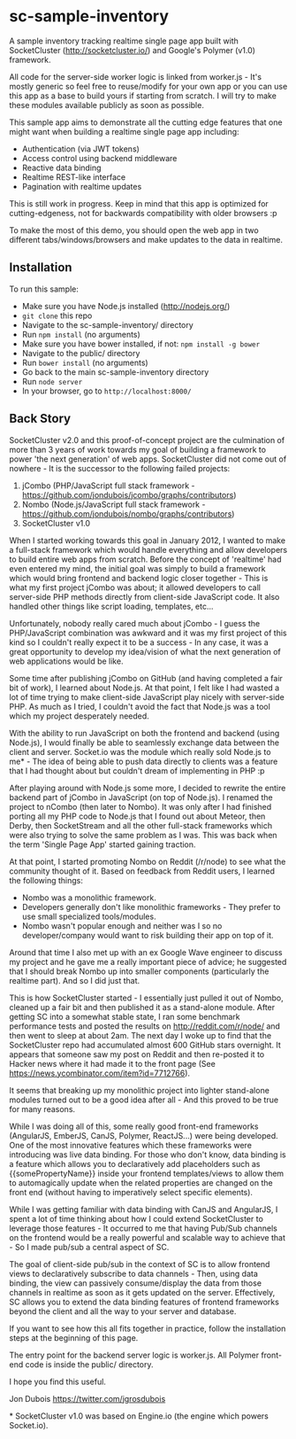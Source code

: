# sc-sample-inventory
A sample inventory tracking realtime single page app built with SocketCluster (http://socketcluster.io/) and Google's Polymer (v1.0) framework.

All code for the server-side worker logic is linked from worker.js - It's mostly generic so feel free to reuse/modify for your own app
or you can use this app as a base to build yours if starting from scratch. I will try to make these modules available publicly as soon as
possible.

This sample app aims to demonstrate all the cutting edge features that one might want when 
building a realtime single page app including:

- Authentication (via JWT tokens)
- Access control using backend middleware
- Reactive data binding
- Realtime REST-like interface
- Pagination with realtime updates

This is still work in progress.
Keep in mind that this app is optimized for cutting-edgeness, not for backwards
compatibility with older browsers :p

To make the most of this demo, you should open the web app in two different tabs/windows/browsers and
make updates to the data in realtime.


## Installation

To run this sample:

- Make sure you have Node.js installed (http://nodejs.org/)
- ```git clone``` this repo
- Navigate to the sc-sample-inventory/ directory
- Run ```npm install``` (no arguments)
- Make sure you have bower installed, if not: ```npm install -g bower```
- Navigate to the public/ directory
- Run ```bower install``` (no arguments)
- Go back to the main sc-sample-inventory directory
- Run ```node server```
- In your browser, go to ```http://localhost:8000/```


## Back Story

SocketCluster v2.0 and this proof-of-concept project are the culmination of more than 3 years of work towards my goal of building a 
framework to power 'the next generation' of web apps. SocketCluster did not come out of nowhere - It is the successor to the following failed projects:

1. jCombo (PHP/JavaScript full stack framework - https://github.com/jondubois/jcombo/graphs/contributors)
2. Nombo (Node.js/JavaScript full stack framework - https://github.com/jondubois/nombo/graphs/contributors)
3. SocketCluster v1.0

When I started working towards this goal in January 2012, I wanted to make a full-stack framework which would handle everything and allow
developers to build entire web apps from scratch.
Before the concept of 'realtime' had even entered my mind, the initial goal was simply to build a framework which would bring frontend and backend 
logic closer together - This is what my first project jCombo was about; it allowed developers to call server-side PHP methods directly from client-side JavaScript code.
It also handled other things like script loading, templates, etc...

Unfortunately, nobody really cared much about jCombo - I guess the PHP/JavaScript combination was awkward and it was my first project of this kind 
so I couldn't really expect it to be a success - In any case, it was a great opportunity to develop my idea/vision of what the next generation of 
web applications would be like.

Some time after publishing jCombo on GitHub (and having completed a fair bit of work), I learned about Node.js.
At that point, I felt like I had wasted a lot of time trying to make client-side JavaScript play nicely with server-side PHP.
As much as I tried, I couldn't avoid the fact that Node.js was a tool which my project desperately needed.

With the ability to run JavaScript on both the frontend and backend (using Node.js), I would finally be able to seamlessly exchange data between the client and
server. Socket.io was the module which really sold Node.js to me* - The idea of being able to push data directly to clients was a feature that I had thought
about but couldn't dream of implementing in PHP :p

After playing around with Node.js some more, I decided to rewrite the entire backend part of jCombo in JavaScript (on top of Node.js).
I renamed the project to nCombo (then later to Nombo). It was only after I had finished porting all my PHP code to Node.js that 
I found out about Meteor, then Derby, then SocketStream and all the other full-stack frameworks which were also trying to solve the same 
problem as I was. This was back when the term 'Single Page App' started gaining traction.

At that point, I started promoting Nombo on Reddit (/r/node) to see what the community thought of it.
Based on feedback from Reddit users, I learned the following things:

- Nombo was a monolithic framework.
- Developers generally don't like monolithic frameworks - They prefer to use small specialized tools/modules.
- Nombo wasn't popular enough and neither was I so no developer/company would want to risk building their app on top of it.

Around that time I also met up with an ex Google Wave engineer to discuss my project and he gave me a really important piece of advice; he
suggested that I should break Nombo up into smaller components (particularly the realtime part). And so I did just that.

This is how SocketCluster started - I essentially just pulled it out of Nombo, cleaned up a fair bit and then published it as a stand-alone module.
After getting SC into a somewhat stable state, I ran some benchmark performance tests and posted the results
on http://reddit.com/r/node/ and then went to sleep at about 2am. The next day I woke up to find that the SocketCluster 
repo had accumulated almost 600 GitHub stars overnight. It appears that someone saw my post on Reddit and then re-posted it to Hacker news where it had
made it to the front page (See https://news.ycombinator.com/item?id=7712766).

It seems that breaking up my monolithic project into lighter stand-alone modules turned out to be a good idea after all - And this proved to be true
for many reasons.

While I was doing all of this, some really good front-end frameworks (AngularJS, EmberJS, CanJS, Polymer, ReactJS...) were being developed. 
One of the most innovative features which these frameworks were introducing was live data binding. For those who don't know, data binding 
is a feature which allows you to declaratively add placeholders such as {{somePropertyName}} inside your frontend templates/views 
to allow them to automagically update when the related properties are changed on the front end (without having to imperatively select specific elements).

While I was getting familiar with data binding with CanJS and AngularJS, I spent a lot of time thinking about how I could extend SocketCluster to 
leverage those features - It occurred to me that having Pub/Sub channels on the frontend would be a really powerful and scalable way to achieve
that - So I made pub/sub a central aspect of SC.

The goal of client-side pub/sub in the context of SC is to allow frontend views to declaratively subscribe to data channels - Then, using data binding,
the view can passively consume/display the data from those channels in realtime as soon as it gets updated on the server.
Effectively, SC allows you to extend the data binding features of frontend frameworks beyond the client and all the way to your server and database.

If you want to see how this all fits together in practice, follow the installation steps at the beginning of this page.

The entry point for the backend server logic is worker.js.
All Polymer front-end code is inside the public/ directory.

I hope you find this useful.

Jon Dubois
https://twitter.com/jgrosdubois

\* SocketCluster v1.0 was based on Engine.io (the engine which powers Socket.io).
